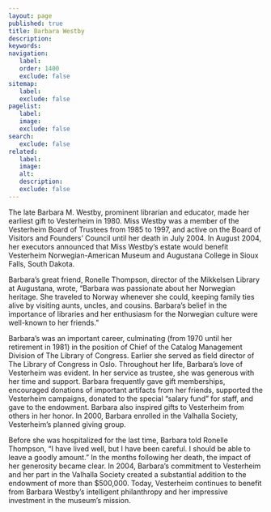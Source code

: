 ```yaml
---
layout: page
published: true
title: Barbara Westby
description:
keywords:
navigation:
   label:
   order: 1400
   exclude: false
sitemap:
   label:
   exclude: false
pagelist:
   label:
   image:
   exclude: false  
search:
   exclude: false
related:
   label:
   image:
   alt:
   description:
   exclude: false
---
```

The late Barbara M. Westby, prominent librarian and educator, made her earliest gift to Vesterheim in 1980. Miss Westby was a member of the Vesterheim Board of Trustees from 1985 to 1997, and active on the Board of Visitors and Founders’ Council until her death in July 2004. In August 2004, her executors announced that Miss Westby’s estate would benefit Vesterheim Norwegian-American Museum and Augustana College in Sioux Falls, South Dakota. 

Barbara’s great friend, Ronelle Thompson, director of the Mikkelsen Library at Augustana, wrote, “Barbara was passionate about her Norwegian heritage. She traveled to Norway whenever she could, keeping family ties alive by visiting aunts, uncles, and cousins. Barbara’s belief in the importance of libraries and her enthusiasm for the Norwegian culture were well-known to her friends.” 

Barbara’s was an important career, culminating (from 1970 until her retirement in 1981) in the position of Chief of the Catalog Management Division of The Library of Congress. Earlier she served as field director of The Library of Congress in Oslo. Throughout her life, Barbara’s love of Vesterheim was evident. In her service as trustee, she was generous with her time and support. Barbara frequently gave gift memberships, encouraged donations of important artifacts from her friends, supported the Vesterheim campaigns, donated to the special “salary fund” for staff, and gave to the endowment. Barbara also inspired gifts to Vesterheim from others in her honor. In 2000, Barbara enrolled in the Valhalla Society, Vesterheim’s planned giving group.

Before she was hospitalized for the last time, Barbara told Ronelle Thompson, “I have lived well, but I have been careful. I should be able to leave a goodly amount.” In the months following her death, the impact of her generosity became clear. In 2004, Barbara’s commitment to Vesterheim and her part in the Valhalla Society created a substantial addition to the endowment of more than $500,000. Today, Vesterheim continues to benefit from Barbara Westby’s intelligent philanthropy and her impressive investment in the museum’s mission.